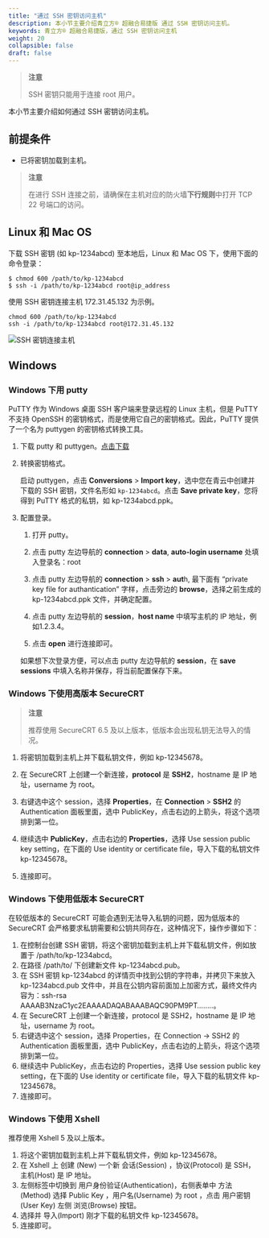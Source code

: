 ```yaml
---
title: "通过 SSH 密钥访问主机"
description: 本小节主要介绍青立方® 超融合易捷版 通过 SSH 密钥访问主机。 
keywords: 青立方® 超融合易捷版，通过 SSH 密钥访问主机
weight: 20
collapsible: false
draft: false
---
```




> **注意**
> 
> SSH 密钥只能用于连接 root 用户。

本小节主要介绍如何通过 SSH 密钥访问主机。

## 前提条件

- 已将密钥加载到主机。

> **注意**
> 
> 在进行 SSH 连接之前，请确保在主机对应的防火墙**下行规则**中打开 TCP 22 号端口的访问。

## Linux 和 Mac OS

下载 SSH 密钥 (如 kp-1234abcd) 至本地后，Linux 和 Mac OS 下，使用下面的命令登录：

```shell
$ chmod 600 /path/to/kp-1234abcd
$ ssh -i /path/to/kp-1234abcd root@ip_address
```

使用 SSH 密钥连接主机 172.31.45.132 为示例。

```shell
chmod 600 /path/to/kp-1234abcd
ssh -i /path/to/kp-1234abcd root@172.31.45.132
```

![ SSH 密钥连接主机](../../../_images/ssh_key_host.png)

## Windows

### Windows 下用 putty

PuTTY 作为 Windows 桌面 SSH 客户端来登录远程的 Linux 主机，但是 PuTTY 不支持 OpenSSH 的密钥格式，而是使用它自己的密钥格式。因此，PuTTY 提供了一个名为 puttygen 的密钥格式转换工具。

1. 下载 putty 和 puttygen。[点击下载](http://www.chiark.greenend.org.uk/~sgtatham/putty/download.html)
2. 转换密钥格式。

   启动 puttygen，点击 **Conversions** > **Import key**，选中您在青云中创建并下载的 SSH 密钥，文件名形如 `kp-1234abcd`。点击 **Save private key**，您将得到 PuTTY 格式的私钥，如 kp-1234abcd.ppk。

3. 配置登录。

   1. 打开 putty。
   
   2. 点击 putty 左边导航的 **connection** > **data**, **auto-login username** 处填入登录名：root

   3. 点击 putty 左边导航的 **connection** > **ssh** > **aut**h, 最下面有 “private key file for authantication” 字样，点击旁边的 **browse**，选择之前生成的 kp-1234abcd.ppk 文件，并确定配置。

   4. 点击 putty 左边导航的 **session**，**host name** 中填写主机的 IP 地址，例如1.2.3.4。

   5. 点击 **open** 进行连接即可。

   如果想下次登录方便，可以点击 putty 左边导航的 **session**，在 **save sessions** 中填入名称并保存，将当前配置保存下来。

### Windows 下使用高版本 SecureCRT

> **注意**
>
> 推荐使用 SecureCRT 6.5 及以上版本，低版本会出现私钥无法导入的情况。

1. 将密钥加载到主机上并下载私钥文件，例如 kp-12345678。

2. 在 SecureCRT 上创建一个新连接，**protocol** 是 **SSH2**，hostname 是 IP 地址，username 为 root。
3. 右键选中这个 session，选择 **Properties**，在 **Connection** > **SSH2** 的 Authentication 面板里面，选中 PublicKey，点击右边的上箭头，将这个选项排到第一位。
4. 继续选中 **PublicKey**，点击右边的 **Properties**，选择 Use session public key setting，在下面的 Use identity or certificate file，导入下载的私钥文件 kp-12345678。
5. 连接即可。

### Windows 下使用低版本 SecureCRT

在较低版本的 SecureCRT 可能会遇到无法导入私钥的问题，因为低版本的 SecureCRT 会严格要求私钥需要和公钥共同存在，这种情况下，操作步骤如下：

1. 在控制台创建 SSH 密钥，将这个密钥加载到主机上并下载私钥文件，例如放置于 /path/to/kp-1234abcd。
2. 在路径 /path/to/ 下创建新文件 kp-1234abcd.pub。
3. 在 SSH 密钥 kp-1234abcd 的详情页中找到公钥的字符串，并拷贝下来放入 kp-1234abcd.pub 文件中，并且在公钥内容前面加上加密方式，最终文件内容为：ssh-rsa AAAAB3NzaC1yc2EAAAADAQABAAABAQC90PM9PT……..。
4. 在 SecureCRT 上创建一个新连接，protocol 是 SSH2，hostname 是 IP 地址，username 为 root。
5. 右键选中这个 session，选择 Properties，在 Connection -> SSH2 的 Authentication 面板里面，选中 PublicKey，点击右边的上箭头，将这个选项排到第一位。
6. 继续选中 PublicKey，点击右边的 Properties，选择 Use session public key setting，在下面的 Use identity or certificate file，导入下载的私钥文件 kp-12345678。
7. 连接即可。

### Windows 下使用 Xshell

推荐使用 Xshell 5 及以上版本。

1. 将这个密钥加载到主机上并下载私钥文件，例如 kp-12345678。
2. 在 Xshell 上 创建 (New) 一个新 会话(Session) ，协议(Protocol) 是 SSH，主机(Host) 是 IP 地址。
3. 左侧标签中切换到 用户身份验证(Authentication)，右侧表单中 方法(Method) 选择 Public Key ，用户名(Username) 为 root ，点击 用户密钥(User Key) 左侧 浏览(Browse) 按钮。
4. 选择并 导入(Import) 刚才下载的私钥文件 kp-12345678。
5. 连接即可。
